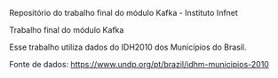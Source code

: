 Repositório do trabalho final do módulo Kafka - Instituto Infnet

Trabalho final do módulo Kafka

Esse trabalho utiliza dados do IDH2010 dos Municípios do Brasil.

Fonte de dados: https://www.undp.org/pt/brazil/idhm-municipios-2010
